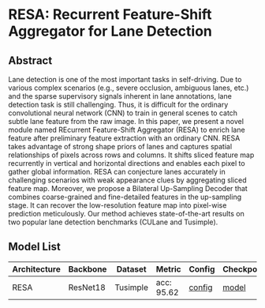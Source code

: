 # RESA: Recurrent Feature-Shift Aggregator for Lane Detection

## Abstract
Lane detection is one of the most important tasks in self-driving. Due to various complex scenarios (e.g., severe occlusion, ambiguous lanes, etc.) and the sparse supervisory signals inherent in lane annotations, lane detection task is still challenging. Thus, it is difficult for the ordinary convolutional neural network (CNN) to train in general scenes to catch subtle lane feature from the raw image. In this paper, we present a novel module named REcurrent Feature-Shift Aggregator (RESA) to enrich lane feature after preliminary feature extraction with an ordinary CNN. RESA takes advantage of strong shape priors of lanes and captures spatial relationships of pixels across rows and columns. It shifts sliced feature map recurrently in vertical and horizontal directions and enables each pixel to gather global information. RESA can conjecture lanes accurately in challenging scenarios with weak appearance clues by aggregating sliced feature map. Moreover, we propose a Bilateral Up-Sampling Decoder that combines coarse-grained and fine-detailed features in the up-sampling stage. It can recover the low-resolution feature map into pixel-wise prediction meticulously. Our method achieves state-of-the-art results on two popular lane detection benchmarks (CULane and Tusimple).

## Model List
| Architecture| Backbone |Dataset | Metric | Config| Checkpoints  |
|-------------|----------|--------|--------|-------|--------------|
| RESA       | ResNet18 | Tusimple |acc: 95.62| [config](https://github.com/zkyseu/PPlanedet/blob/v3/configs/resa/resa18_tusimple.py)  | [model](https://github.com/zkyseu/PPlanedet/releases/download/RESA2/final.pd)|
